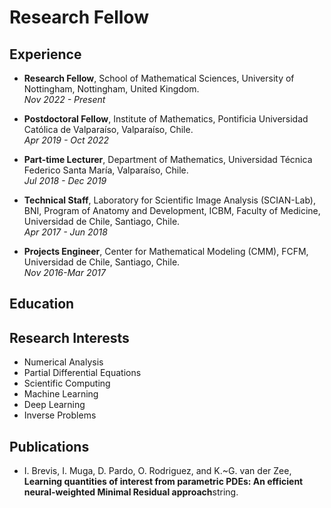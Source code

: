 # Research Fellow

## Experience

- <p><strong>Research Fellow</strong>, School of Mathematical Sciences, University of Nottingham, Nottingham, United Kingdom. <br><em>Nov 2022 - Present</em></p>

- <p><strong>Postdoctoral Fellow</strong>, Institute of Mathematics, Pontificia Universidad Católica de Valparaíso, Valparaíso, Chile. <br><em>Apr 2019 - Oct 2022</em></p>

- <p><strong>Part-time Lecturer</strong>, Department of Mathematics, Universidad Técnica Federico Santa María, Valparaíso, Chile. <br><em>Jul 2018 - Dec 2019</em></p>

- <p><strong>Technical Staff</strong>, Laboratory for Scientific Image Analysis (SCIAN-Lab), BNI, Program of Anatomy and Development, ICBM, Faculty of Medicine, Universidad de Chile, Santiago, Chile. <br><em>Apr 2017 - Jun 2018</em></p>

- <p><strong>Projects Engineer</strong>, Center for Mathematical Modeling (CMM), FCFM, Universidad de Chile, Santiago, Chile. <br><em>Nov 2016-Mar 2017</em></p>

## Education

## Research Interests
- Numerical Analysis
- Partial Differential Equations
- Scientific Computing
- Machine Learning
- Deep Learning
- Inverse Problems

## Publications
<ul>
  <li>I. Brevis, I. Muga, D. Pardo, O. Rodriguez, and K.~G. van der Zee, <strong>Learning quantities of interest from parametric PDEs: An efficient neural-weighted Minimal Residual approach</strong>string. </li>
</ul>
